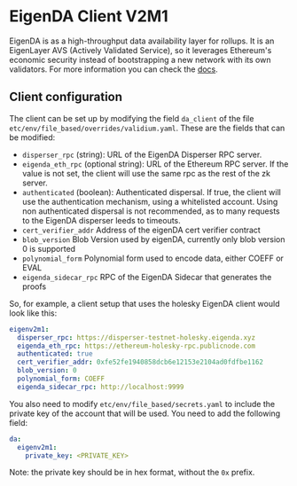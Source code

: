 # EigenDA Client V2M1

EigenDA is as a high-throughput data availability layer for rollups. It is an EigenLayer AVS (Actively Validated
Service), so it leverages Ethereum's economic security instead of bootstrapping a new network with its own validators.
For more information you can check the [docs](https://docs.eigenda.xyz/).

## Client configuration

The client can be set up by modifying the field `da_client` of the file `etc/env/file_based/overrides/validium.yaml`.
These are the fields that can be modified:

- `disperser_rpc` (string): URL of the EigenDA Disperser RPC server.
- `eigenda_eth_rpc` (optional string): URL of the Ethereum RPC server. If the value is not set, the client will use the
  same rpc as the rest of the zk server.
- `authenticated` (boolean): Authenticated dispersal. If true, the client will use the authentication mechanism, using a
  whitelisted account. Using non authenticated dispersal is not recommended, as to many requests to the EigenDA
  disperser leeds to timeouts.
- `cert_verifier_addr` Address of the eigenDA cert verifier contract
- `blob_version` Blob Version used by eigenDA, currently only blob version 0 is supported
- `polynomial_form` Polynomial form used to encode data, either COEFF or EVAL
- `eigenda_sidecar_rpc` RPC of the EigenDA Sidecar that generates the proofs

So, for example, a client setup that uses the holesky EigenDA client would look like this:

```yaml
eigenv2m1:
  disperser_rpc: https://disperser-testnet-holesky.eigenda.xyz
  eigenda_eth_rpc: https://ethereum-holesky-rpc.publicnode.com
  authenticated: true
  cert_verifier_addr: 0xfe52fe1940858dcb6e12153e2104ad0fdfbe1162
  blob_version: 0
  polynomial_form: COEFF
  eigenda_sidecar_rpc: http://localhost:9999
```

You also need to modify `etc/env/file_based/secrets.yaml` to include the private key of the account that will be used.
You need to add the following field:

```yaml
da:
  eigenv2m1:
    private_key: <PRIVATE_KEY>
```

Note: the private key should be in hex format, without the `0x` prefix.
